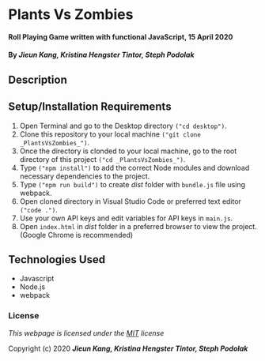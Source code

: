 # Plants Vs Zombies 

#### Roll Playing Game written with functional JavaScript, 15 April 2020
 
#### By **_Jieun Kang, Kristina Hengster Tintor, Steph Podolak_**

## Description


## Setup/Installation Requirements

1. Open Terminal and go to the Desktop directory `("cd desktop")`.
2. Clone this repository to your local machine `("git clone _PlantsVsZombies_")`.
3. Once the directory is clonded to your local machine, go to the root directory of this project `("cd _PlantsVsZombies_")`.
4. Type  `("npm install")` to add the correct Node modules and download necessary dependencies to the project.
5. Type `("npm run build")` to create _dist_ folder with `bundle.js` file using webpack.
6. Open cloned directory in Visual Studio Code or preferred text editor `("code .")`.
7. Use your own API keys and edit variables for API keys in `main.js`.
7. Open `index.html` in _dist_ folder in a preferred browser to view the project. (Google Chrome is recommended)


<!-- ## Behavior Driven Development Specifications

| Behavior(Spec)  | Input | Output  |
| :---------------- | :-----: | :-----: | -->


## Technologies Used
* Javascript
* Node.js
* webpack

### License

*This webpage is licensed under the [MIT](https://en.wikipedia.org/wiki/MIT_License) license*

Copyright (c) 2020 **_Jieun Kang, Kristina Hengster Tintor, Steph Podolak_**
